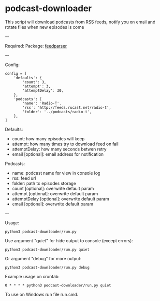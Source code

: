 podcast-downloader
==================

This script will download podcasts from RSS feeds, notify you on email and rotate files when new episodes is come

--

Required:
Package: [feedparser](https://pypi.python.org/pypi/feedparser)

--

Config:

```
config = [
    'defaults': {
        'count': 3,
        'attempt': 3,
        'attemptDelay': 30,
    },
    'podcasts': [
        'name': 'Radio-T',
        'rss': 'http://feeds.rucast.net/radio-t',
        'folder': '../podcasts/radio-t',
    },
]
```

Defaults:
* count: how many episodes will keep
* attempt: how many times try to download feed on fail
* attemptDelay: how many seconds betwen retry
* email [optional]: email address for notification

Podcasts:
* name: podcast name for view in console log
* rss: feed url
* folder: path to episodes storage
* count [optional]: overwrite default param
* attempt [optional]: overwrite default param
* attemptDelay [optional]: overwrite default param
* email [optional]: overwrite default param

--

Usage:
```
python3 podcast-downloader/run.py
```

Use argument "quiet" for hide output to console (except errors):
```
python3 podcast-downloader/run.py quiet
```

Or argument "debug" for more output:
```
python3 podcast-downloader/run.py debug
```

Example usage on crontab:
```
0 * * * * python3 podcast-downloader/run.py quiet
```

To use on Windows run file run.cmd.
